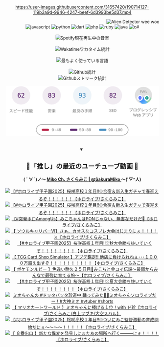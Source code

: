 <!-- START: HERO IMAGE GIF ////////// ////////// ////////// -->
<!-- <img src="@/../assets/img/gaming/ghost-of-tsushima.gif" width="100%"  alt="nellyXinwei's Hero Gif Image"/> -->
<!-- END: HERO IMAGE GIF ////////// ////////// ////////// -->

<div align="center" >  
  
<!-- START:ワンピース 第1015話「ルフィはRED ROCを使う」 -->
<https://user-images.githubusercontent.com/31657420/190714127-119b3a9d-9946-4247-beef-6d3993be5d37.mp4>
<!-- END:ワンピース 第1015話「ルフィはRED ROCを使う」 -->

<!-- START:VISITOR COUNTER -->
<div width="100%" align="right">
<img src="https://komarev.com/ghpvc/?username=nellyXinwei&label=🛸&color=grey&style=for-the-badge&labelcolor=ffffff" alt="Alien Detector wee woo"/>
</div>
<!-- END:VISITOR COUNTER -->

<!-- START: PROGRAMMING LANGUAGES -->
<!-- 色彩 Color Scheme:
#961E3A, #8A0D42, #5A0640, #4F265E, #2B355A, #3E759B, #CC4246,
#BB2649, #AD1052, #700750, #633075, #364270, #4E92C2, #FF5357
Sauce: https://www.webcreatorbox.com/inspiration/pantone-2023
-->

<img src="https://img.shields.io/badge/javascript%20-%23BB2649.svg?&style=for-the-badge&logo=javascript&logoColor=white&labelColor=961E3A" alt="javascript"/>
<img src="https://img.shields.io/badge/python%20-%23AD1052.svg?&style=for-the-badge&logo=python&logoColor=white&labelColor=8A0D42" alt="python" />
<img src="https://img.shields.io/badge/dart%20-%23700750.svg?&style=for-the-badge&logo=dart&logoColor=white&labelColor=5A0640" alt="dart"/>
<img src="https://img.shields.io/badge/php%20-%23633075.svg?&style=for-the-badge&logo=php&logoColor=white&labelColor=4F265E" alt="php"/>
<img src="https://img.shields.io/badge/ruby%20-%23364270.svg?&style=for-the-badge&logo=ruby&logoColor=white&labelColor=2B355A" alt="ruby"/>
<img src="https://img.shields.io/badge/java%20-%234E92C2.svg?&style=for-the-badge&logo=openjdk&logoColor=white&labelColor=3E759B" alt="java"/>
<img src="https://img.shields.io/badge/c%23-%23FF5357.svg?style=for-the-badge&logo=c-sharp&logoColor=white&labelColor=CC4246" alt="c#"/>  
<!-- END: PROGRAMMING LANGUAGES -->

<br>
<br>

<!-- START: MUSIC STATUS -->
  <!-- <a href="https://newojima-gsrs-20220114.vercel.app/api/now-playing?open">
    <img src="https://newojima-gsrs-20220114.vercel.app/api/now-playing" alt="Spotify現在再生中の音楽">
  </a> -->
  <img src="https://newojima-grss-20230114.vercel.app/api/spotify?border_color=transparent" alt="Spotify現在再生中の音楽" width="280px">
<!-- END: MUSIC STATUS -->

<br>
<br>

<!-- START: GITHUB STATUS -->
<!-- 色彩 Color Scheme:  #BB2649, #AD1052, #700750, #633075 -->
<img align="center" src="https://newojima-grs-20230109.vercel.app/api/wakatime?username=newojima&layout=compact&langs_count=10&locale=ja&hide_title=false&title_color=fff&hide_border=true&text_color=fff&bg_color=BB2649,BB2649,633075,633075&hide=other,css,html,bash,xml,git%20config,makefile,properties,yaml,markdown,text,json,jsx" alt="Wakatimeワカタイム統計" width="500px"/>

<br>
<br>

<!-- 色彩 Color Scheme:  #633075, #364270, #4E92C2 -->
  <img align="center" src="https://newojima-grs-20230109.vercel.app/api/top-langs?username=newojima&layout=compact&text_color=fff&icon_color=fff&hide_border=true&&locale=ja&hide_title=false&title_color=fff&include_all_commits=true&card_width=445&langs_count=11&hide=c%23,powershell,shaderlab,hlsl,makefile,jupyter%20notebook,python,html,css,shell,batchfile,less,liquid,hack,scss&bg_color=4F265E,633075,4E92C2" alt="最もよく使っている言語" width="500px"/>

<br>
<br>

<!-- 色彩 Color Scheme:  #4E92C2, #FF5357 -->
  <img align="center" src="https://newojima-grs-20230109.vercel.app/api?username=newojima&rank_icon=github&show_icons=true&&locale=ja&title_color=fff&text_color=fff&icon_color=fff&hide_border=true&hide_title=false&count_private=true&include_all_commits=true&card_width=495&disable_animations=true&bg_color=4E92C2,4E92C2,FF5357" alt="Github統計" width="500px"/>

<br>

<img align="center" src="https://streak-stats.demolab.com?user=newojima&theme=dark&hide_border=true&locale=ja&ring=BB2649&stroke=222222&background=151515&sideLabels=BB2649&currStreakLabel=ffffff&border=BB2649&fire=FF5357&currStreakNum=ffffff&sideNums=FF5357&dates=ffffff" alt="Githubストリーク統計" width="500px"/>

<br>
<br>

  <img align="center" width="500px" src="@/../assets/img/page-insights.svg" alt="Githubページの洞察"/>
  
</div>
<!-- END: GITHUB STATUS -->

<br>
<br>

<div align="center">
<details open>
  <summary>

  </summary>

  <h2 align="center">🌸「推し」の最近のユーチューブ動画 🌸</h2>
  <h4>
  ( ´ ∀ `)ノ～ 
  <a href="https://www.youtube.com/@SakuraMiko">Miko Ch. さくらみこ | @SakuraMiko
  </a>
   ～('▽^人)
  </h4>

  <!-- BEGIN YOUTUBE-CARDS -->
<a href="https://www.youtube.com/watch?v=a8kNK7MYgyc"><img src="https://ytcards.demolab.com/?id=a8kNK7MYgyc&title=%E3%80%90%23%E3%83%9B%E3%83%AD%E3%83%A9%E3%82%A4%E3%83%96%E7%94%B2%E5%AD%90%E5%9C%922025%E3%80%91%E6%A1%9C%E5%92%B2%E9%AB%98%E6%A0%A1%EF%BC%91%E5%B9%B4%E7%9B%AE%E2%80%BC%E2%9A%BE%E5%90%88%E5%AE%BF%EF%BC%86%E6%96%B0%E5%85%A5%E7%94%9F%E3%82%AC%E3%83%81%E3%83%A3%E3%81%A7%E6%98%A5%E8%BF%8E%E3%81%88%E3%82%8B%E3%81%9E%EF%BC%81%EF%BC%81%EF%BC%81%EF%BC%81%EF%BC%81%EF%BC%81%E3%80%90%E3%83%9B%E3%83%AD%E3%83%A9%E3%82%A4%E3%83%96%2F%E3%81%95%E3%81%8F%E3%82%89%E3%81%BF%E3%81%93%E3%80%91&lang=ja&timestamp=1758281686&background_color=%230d1117&title_color=%23ffffff&stats_color=%23dedede&max_title_lines=1&width=187&border_radius=5&duration=1600" alt="【#ホロライブ甲子園2025】桜咲高校１年目‼⚾合宿＆新入生ガチャで春迎えるぞ！！！！！！【ホロライブ/さくらみこ】" title="【#ホロライブ甲子園2025】桜咲高校１年目‼⚾合宿＆新入生ガチャで春迎えるぞ！！！！！！【ホロライブ/さくらみこ】"></a>
<a href="https://www.youtube.com/watch?v=bJR9qd7PasE"><img src="https://ytcards.demolab.com/?id=bJR9qd7PasE&title=%E3%80%90%23%E3%83%9B%E3%83%AD%E3%83%A9%E3%82%A4%E3%83%96%E7%94%B2%E5%AD%90%E5%9C%922025%E3%80%91%E6%A1%9C%E5%92%B2%E9%AB%98%E6%A0%A1%EF%BC%91%E5%B9%B4%E7%9B%AE%E2%80%BC%E2%9A%BE%E5%90%88%E5%AE%BF%EF%BC%86%E6%96%B0%E5%85%A5%E7%94%9F%E3%82%AC%E3%83%81%E3%83%A3%E3%81%A7%E6%98%A5%E8%BF%8E%E3%81%88%E3%82%8B%E3%81%9E%EF%BC%81%EF%BC%81%EF%BC%81%EF%BC%81%EF%BC%81%EF%BC%81%E3%80%90%E3%83%9B%E3%83%AD%E3%83%A9%E3%82%A4%E3%83%96%2F%E3%81%95%E3%81%8F%E3%82%89%E3%81%BF%E3%81%93%E3%80%91&lang=ja&timestamp=1758281441&background_color=%230d1117&title_color=%23ffffff&stats_color=%23dedede&max_title_lines=1&width=187&border_radius=5&duration=0" alt="【#ホロライブ甲子園2025】桜咲高校１年目‼⚾合宿＆新入生ガチャで春迎えるぞ！！！！！！【ホロライブ/さくらみこ】" title="【#ホロライブ甲子園2025】桜咲高校１年目‼⚾合宿＆新入生ガチャで春迎えるぞ！！！！！！【ホロライブ/さくらみこ】"></a>
<a href="https://www.youtube.com/watch?v=GP-dRMhBqJ4"><img src="https://ytcards.demolab.com/?id=GP-dRMhBqJ4&title=%E3%80%90%23%E7%AA%81%E7%99%BA%E3%83%9B%E3%83%ADAmongUs%E3%80%91%E3%81%BF%E3%81%93%E3%81%A1%E3%82%83%E3%82%93%E3%81%AFPON%E3%81%98%E3%82%83%E3%81%AA%E3%81%84%E3%80%81%E7%84%A1%E5%AE%B3%E3%81%AA%E3%81%A0%E3%81%91%E3%81%A0%F0%9F%9A%80%E3%80%90%E3%83%9B%E3%83%AD%E3%83%A9%E3%82%A4%E3%83%96%2F%E3%81%95%E3%81%8F%E3%82%89%E3%81%BF%E3%81%93%E3%80%91&lang=ja&timestamp=1758117842&background_color=%230d1117&title_color=%23ffffff&stats_color=%23dedede&max_title_lines=1&width=187&border_radius=5&duration=6949" alt="【#突発ホロAmongUs】みこちゃんはPONじゃない、無害なだけだ🚀【ホロライブ/さくらみこ】" title="【#突発ホロAmongUs】みこちゃんはPONじゃない、無害なだけだ🚀【ホロライブ/さくらみこ】"></a>
<a href="https://www.youtube.com/watch?v=Se4paq4IPSQ"><img src="https://ytcards.demolab.com/?id=Se4paq4IPSQ&title=%E3%80%90+%E3%82%BD%E3%82%A6%E3%83%AB%E3%82%AD%E3%83%A3%E3%83%AA%E3%83%90%E3%83%BC%E2%85%A5%E3%80%91%E3%81%95%E3%81%81%E3%80%81%E3%82%AB%E3%82%AA%E3%82%B9%E3%81%AA%E3%82%B3%E3%82%B9%E3%83%97%E3%83%AC%E5%A4%A7%E4%BC%9A%E3%81%AF%E3%81%98%E3%81%BE%E3%82%8A%E3%81%AB%E3%81%87%EF%BC%81%EF%BC%81%EF%BC%81%EF%BC%81%E2%9A%94%E3%80%90%E3%83%9B%E3%83%AD%E3%83%A9%E3%82%A4%E3%83%96%2F%E3%81%95%E3%81%8F%E3%82%89%E3%81%BF%E3%81%93%E3%80%91&lang=ja&timestamp=1758039334&background_color=%230d1117&title_color=%23ffffff&stats_color=%23dedede&max_title_lines=1&width=187&border_radius=5&duration=10759" alt="【 ソウルキャリバーⅥ】さぁ、カオスなコスプレ大会はじまりにぇ！！！！⚔【ホロライブ/さくらみこ】" title="【 ソウルキャリバーⅥ】さぁ、カオスなコスプレ大会はじまりにぇ！！！！⚔【ホロライブ/さくらみこ】"></a>
<a href="https://www.youtube.com/watch?v=lC4N0sfR55o"><img src="https://ytcards.demolab.com/?id=lC4N0sfR55o&title=%E3%80%90%23%E3%83%9B%E3%83%AD%E3%83%A9%E3%82%A4%E3%83%96%E7%94%B2%E5%AD%90%E5%9C%922025%E3%80%91%E6%A1%9C%E5%92%B2%E9%AB%98%E6%A0%A1%EF%BC%91%E5%B9%B4%E7%9B%AE%E2%80%BC%E2%9A%BE%E7%A7%8B%E5%A4%A7%E4%BC%9A%E5%8B%9D%E3%81%A1%E6%8A%9C%E3%81%84%E3%81%A6%E3%81%84%E3%81%8F%E3%81%9E%EF%BC%81%EF%BC%81%EF%BC%81%EF%BC%81%EF%BC%81%EF%BC%81%EF%BC%81%EF%BC%81%E3%80%90%E3%83%9B%E3%83%AD%E3%83%A9%E3%82%A4%E3%83%96%2F%E3%81%95%E3%81%8F%E3%82%89%E3%81%BF%E3%81%93%E3%80%91&lang=ja&timestamp=1757871259&background_color=%230d1117&title_color=%23ffffff&stats_color=%23dedede&max_title_lines=1&width=187&border_radius=5&duration=22089" alt="【#ホロライブ甲子園2025】桜咲高校１年目‼⚾秋大会勝ち抜いていくぞ！！！！！！！！【ホロライブ/さくらみこ】" title="【#ホロライブ甲子園2025】桜咲高校１年目‼⚾秋大会勝ち抜いていくぞ！！！！！！！！【ホロライブ/さくらみこ】"></a>
<a href="https://www.youtube.com/watch?v=ryXxPyQBv-M"><img src="https://ytcards.demolab.com/?id=ryXxPyQBv-M&title=%E3%80%90+TCG+Card+Shop+Simulator+%E3%80%91%E3%82%A2%E3%83%97%E3%83%87%E9%91%91%E5%AE%9A%E2%80%BC+%E4%BB%96%E5%BA%97%E3%81%AB%E8%B2%A0%E3%81%91%E3%82%89%E3%82%8C%E3%81%AD%E3%81%87%EF%BD%A5%EF%BD%A5%EF%BD%A5%EF%BC%91%EF%BC%90%EF%BC%90%EF%BC%90%E4%B8%87%E8%B6%85%E3%81%88%E5%87%BA%E3%81%99%E3%81%9E%EF%BC%81%EF%BC%81%EF%BC%81%EF%BC%81%EF%BC%81%EF%BC%81%EF%BC%81%EF%BC%81%EF%BC%81%EF%BC%81%E3%80%90%E3%83%9B%E3%83%AD%E3%83%A9%E3%82%A4%E3%83%96%2F%E3%81%95%E3%81%8F%E3%82%89%E3%81%BF%E3%81%93%E3%80%91&lang=ja&timestamp=1757766769&background_color=%230d1117&title_color=%23ffffff&stats_color=%23dedede&max_title_lines=1&width=187&border_radius=5&duration=4697" alt="【 TCG Card Shop Simulator 】アプデ鑑定‼ 他店に負けられねぇ･･･１０００万超え出すぞ！！！！！！！！！！【ホロライブ/さくらみこ】" title="【 TCG Card Shop Simulator 】アプデ鑑定‼ 他店に負けられねぇ･･･１０００万超え出すぞ！！！！！！！！！！【ホロライブ/さくらみこ】"></a>
<a href="https://www.youtube.com/watch?v=KK3xm0oTas4"><img src="https://ytcards.demolab.com/?id=KK3xm0oTas4&title=%E3%80%90+%E3%83%9D%E3%82%B1%E3%83%A2%E3%83%B3%E3%83%AB%E3%83%93%E3%83%BC+%E3%80%91%E8%89%B2%E9%81%95%E3%81%84%E8%80%90%E4%B9%85%EF%BC%92%EF%BC%95%E6%97%A5%E7%9B%AE%F0%9F%8E%A3%E3%81%BF%E3%81%93%E3%81%A1%E3%81%A8%E9%87%91%E3%82%B3%E3%82%A4%E4%BC%9D%E8%AA%AC%EF%BD%9E%E6%9C%80%E5%BC%B1%E3%81%8B%E3%82%89%E3%81%BF%E3%82%93%E3%81%AA%E3%81%A7%E6%9C%80%E5%BC%B7%E3%81%AB%E8%82%B2%E3%81%A6%E3%82%8B%E6%97%85%EF%BD%9E%E3%80%90%E3%83%9B%E3%83%AD%E3%83%A9%E3%82%A4%E3%83%96%2F%E3%81%95%E3%81%8F%E3%82%89%E3%81%BF%E3%81%93%E3%80%91&lang=ja&timestamp=1757692073&background_color=%230d1117&title_color=%23ffffff&stats_color=%23dedede&max_title_lines=1&width=187&border_radius=5&duration=12503" alt="【 ポケモンルビー 】色違い耐久２５日目🎣みこちと金コイ伝説～最弱からみんなで最強に育てる旅～【ホロライブ/さくらみこ】" title="【 ポケモンルビー 】色違い耐久２５日目🎣みこちと金コイ伝説～最弱からみんなで最強に育てる旅～【ホロライブ/さくらみこ】"></a>
<a href="https://www.youtube.com/watch?v=tPwEyBuFp6Q"><img src="https://ytcards.demolab.com/?id=tPwEyBuFp6Q&title=%E3%80%90%23%E3%83%9B%E3%83%AD%E3%83%A9%E3%82%A4%E3%83%96%E7%94%B2%E5%AD%90%E5%9C%922025%E3%80%91%E6%A1%9C%E5%92%B2%E9%AB%98%E6%A0%A1%EF%BC%91%E5%B9%B4%E7%9B%AE%E2%80%BC%E2%9A%BE%E5%A4%8F%E5%A4%A7%E4%BC%9A%E5%8B%9D%E3%81%A1%E6%8A%9C%E3%81%84%E3%81%A6%E3%81%84%E3%81%8F%E3%81%9E%EF%BC%81%EF%BC%81%EF%BC%81%EF%BC%81%EF%BC%81%EF%BC%81%EF%BC%81%EF%BC%81%E3%80%90%E3%83%9B%E3%83%AD%E3%83%A9%E3%82%A4%E3%83%96%2F%E3%81%95%E3%81%8F%E3%82%89%E3%81%BF%E3%81%93%E3%80%91&lang=ja&timestamp=1757607599&background_color=%230d1117&title_color=%23ffffff&stats_color=%23dedede&max_title_lines=1&width=187&border_radius=5&duration=17673" alt="【#ホロライブ甲子園2025】桜咲高校１年目‼⚾夏大会勝ち抜いていくぞ！！！！！！！！【ホロライブ/さくらみこ】" title="【#ホロライブ甲子園2025】桜咲高校１年目‼⚾夏大会勝ち抜いていくぞ！！！！！！！！【ホロライブ/さくらみこ】"></a>
<a href="https://www.youtube.com/shorts/ypHpJfcqSf0"><img src="https://ytcards.demolab.com/?id=ypHpJfcqSf0&title=%E3%83%9F%E3%82%AA%E3%81%A1%E3%82%83%E3%82%93%E3%81%AE+%23%E3%83%89%E3%83%83%E3%82%BF%E3%83%90%E3%83%83%E3%82%BF%E7%8F%8D%E9%81%93%E4%B8%AD+%E8%B8%8A%E3%81%A3%E3%81%A6%E3%81%BF%E3%81%9F%F0%9F%92%83%F0%9F%8C%B8%E3%83%9F%E3%82%AA%E3%81%A1%E3%82%83%E3%82%93%E3%82%BD%E3%83%AD%E3%83%A9%E3%82%A4%E3%83%96%E3%81%A0%E3%83%BC%EF%BC%81%23%E5%A4%A7%E7%A5%9E%E3%83%9F%E3%82%AA+%23vtuber+%23shorts&lang=ja&timestamp=1757491269&background_color=%230d1117&title_color=%23ffffff&stats_color=%23dedede&max_title_lines=1&width=187&border_radius=5&duration=29" alt="ミオちゃんの #ドッタバッタ珍道中 踊ってみた💃🌸ミオちゃんソロライブだー！#大神ミオ #vtuber #shorts" title="ミオちゃんの #ドッタバッタ珍道中 踊ってみた💃🌸ミオちゃんソロライブだー！#大神ミオ #vtuber #shorts"></a>
<a href="https://www.youtube.com/watch?v=GmWiqsUEOUE"><img src="https://ytcards.demolab.com/?id=GmWiqsUEOUE&title=%E3%80%90+%E3%83%9E%E3%83%AA%E3%82%AA%E3%82%AB%E3%83%BC%E3%83%88%E3%83%AF%E3%83%BC%E3%83%AB%E3%83%89+%E3%80%91%E3%83%9F%E3%82%AA%E3%81%A1%E3%82%83%E3%82%93%E3%81%AB%E6%8D%A7%E3%81%92%E3%82%8B%EF%BC%91%E4%BD%8D%EF%BC%81with+%E3%83%89%E7%8F%8D%E3%80%90%E3%83%9B%E3%83%AD%E3%83%A9%E3%82%A4%E3%83%96%2F%E3%81%95%E3%81%8F%E3%82%89%E3%81%BF%E3%81%93%2F%E7%99%BD%E4%B8%8A%E3%83%95%E3%83%96%E3%82%AD%2F%E5%A4%A7%E7%A9%BA%E3%82%B9%E3%83%90%E3%83%AB%E3%80%91&lang=ja&timestamp=1757424215&background_color=%230d1117&title_color=%23ffffff&stats_color=%23dedede&max_title_lines=1&width=187&border_radius=5&duration=7884" alt="【 マリオカートワールド 】ミオちゃんに捧げる１位！with ド珍【ホロライブ/さくらみこ/白上フブキ/大空スバル】" title="【 マリオカートワールド 】ミオちゃんに捧げる１位！with ド珍【ホロライブ/さくらみこ/白上フブキ/大空スバル】"></a>
<a href="https://www.youtube.com/watch?v=EQCQfJU8Qgg"><img src="https://ytcards.demolab.com/?id=EQCQfJU8Qgg&title=%E3%80%90%23%E3%83%9B%E3%83%AD%E3%83%A9%E3%82%A4%E3%83%96%E7%94%B2%E5%AD%90%E5%9C%922025%E3%80%91%E6%A1%9C%E5%92%B2%E9%AB%98%E6%A0%A1%EF%BC%91%E5%B9%B4%E7%9B%AE%E2%80%BC%E2%9A%BE%E3%81%A4%E3%81%84%E3%81%AB%E3%81%BF%E3%81%93%E7%9B%A3%E7%9D%A3%E6%BF%80%E5%8B%95%E3%81%AE%E8%82%B2%E6%88%90%E9%96%8B%E5%A7%8B%E3%81%A0%E3%81%AB%E3%81%87%EF%BD%9E%EF%BD%9E%EF%BD%9E%EF%BD%9E%EF%BC%81%EF%BC%81%EF%BC%81%EF%BC%81%EF%BC%81%E3%80%90%E3%83%9B%E3%83%AD%E3%83%A9%E3%82%A4%E3%83%96%2F%E3%81%95%E3%81%8F%E3%82%89%E3%81%BF%E3%81%93%E3%80%91&lang=ja&timestamp=1757350048&background_color=%230d1117&title_color=%23ffffff&stats_color=%23dedede&max_title_lines=1&width=187&border_radius=5&duration=16188" alt="【#ホロライブ甲子園2025】桜咲高校１年目‼⚾ついにみこ監督激動の育成開始だにぇ～～～～！！！！！【ホロライブ/さくらみこ】" title="【#ホロライブ甲子園2025】桜咲高校１年目‼⚾ついにみこ監督激動の育成開始だにぇ～～～～！！！！！【ホロライブ/さくらみこ】"></a>
<a href="https://www.youtube.com/watch?v=o8IIOfjLMCA"><img src="https://ytcards.demolab.com/?id=o8IIOfjLMCA&title=%E3%80%90+%EF%BC%98%E7%95%AA%E5%87%BA%E5%8F%A3+%E3%80%91%E6%96%B0%E3%81%9F%E3%81%AA%E7%95%B0%E5%A4%89%E3%82%92%E7%99%BA%E8%A6%8B%E3%81%97%E3%81%AB%E3%81%BE%E3%81%9F%E3%81%82%E3%81%AE%E5%A0%B4%E6%89%80%E3%81%B8%E8%A1%8C%E3%81%8F%E2%80%95%E2%80%95%E2%80%95%E3%81%AB%E3%81%87%EF%BC%81%EF%BC%81%EF%BC%81%EF%BC%81%E3%80%90%E3%83%9B%E3%83%AD%E3%83%A9%E3%82%A4%E3%83%96%2F%E3%81%95%E3%81%8F%E3%82%89%E3%81%BF%E3%81%93%E3%80%91&lang=ja&timestamp=1757258251&background_color=%230d1117&title_color=%23ffffff&stats_color=%23dedede&max_title_lines=1&width=187&border_radius=5&duration=7359" alt="【 ８番出口 】新たな異変を発見しにまたあの場所へ行く―――にぇ！！！！【ホロライブ/さくらみこ】" title="【 ８番出口 】新たな異変を発見しにまたあの場所へ行く―――にぇ！！！！【ホロライブ/さくらみこ】"></a>
<!-- END YOUTUBE-CARDS -->

</div>
  
</details>
